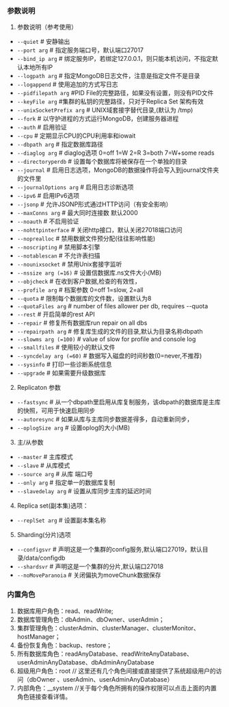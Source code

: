 ### 参数说明
1. 参数说明（参考使用）
- `--quiet` # 安静输出
- `--port arg` # 指定服务端口号，默认端口27017
- `--bind_ip arg` # 绑定服务IP，若绑定127.0.0.1，则只能本机访问，不指定默认本地所有IP
- `--logpath arg` # 指定MongoDB日志文件，注意是指定文件不是目录
- `--logappend` # 使用追加的方式写日志
- `--pidfilepath arg` #PID File的完整路径，如果没有设置，则没有PID文件
- `--keyFile arg` #集群的私钥的完整路径，只对于Replica Set 架构有效
- `--unixSocketPrefix arg` # UNIX域套接字替代目录,(默认为 /tmp)
- `--fork` # 以守护进程的方式运行MongoDB，创建服务器进程
- `--auth` # 启用验证
- `--cpu` # 定期显示CPU的CPU利用率和iowait
- `--dbpath arg` # 指定数据库路径
- `--diaglog arg` # diaglog选项 0=off 1=W 2=R 3=both 7=W+some reads
- `--directoryperdb` # 设置每个数据库将被保存在一个单独的目录
- `--journal` # 启用日志选项，MongoDB的数据操作将会写入到journal文件夹的文件里
- `--journalOptions arg` # 启用日志诊断选项
- `--ipv6` # 启用IPv6选项
- `--jsonp` # 允许JSONP形式通过HTTP访问（有安全影响）
- `--maxConns arg` # 最大同时连接数 默认2000
- `--noauth` # 不启用验证
- `--nohttpinterface` # 关闭http接口，默认关闭27018端口访问
- `--noprealloc` # 禁用数据文件预分配(往往影响性能)
- `--noscripting` # 禁用脚本引擎
- `--notablescan` # 不允许表扫描
- `--nounixsocket` # 禁用Unix套接字监听
- `--nssize arg (=16)` # 设置信数据库.ns文件大小(MB)
- `--objcheck` # 在收到客户数据,检查的有效性，
- `--profile arg` # 档案参数 0=off 1=slow, 2=all
- `--quota` # 限制每个数据库的文件数，设置默认为8
- `--quotaFiles arg` # number of files allower per db, requires --quota
- `--rest` # 开启简单的rest API
- `--repair` # 修复所有数据库run repair on all dbs
- `--repairpath arg` # 修复库生成的文件的目录,默认为目录名称dbpath
- `--slowms arg (=100)` # value of slow for profile and console log
- `--smallfiles` # 使用较小的默认文件
- `--syncdelay arg (=60)` # 数据写入磁盘的时间秒数(0=never,不推荐)
- `--sysinfo` # 打印一些诊断系统信息
- `--upgrade` # 如果需要升级数据库
2. Replicaton 参数
- `--fastsync` # 从一个dbpath里启用从库复制服务，该dbpath的数据库是主库的快照，可用于快速启用同步
- `--autoresync` # 如果从库与主库同步数据差得多，自动重新同步，
- `--oplogSize arg` # 设置oplog的大小(MB)
3. 主/从参数
- `--master` # 主库模式
- `--slave` # 从库模式
- `--source arg` # 从库 端口号
- `--only arg`  # 指定单一的数据库复制
- `--slavedelay arg` # 设置从库同步主库的延迟时间
4. Replica set(副本集)选项：
- `--replSet arg` # 设置副本集名称
5. Sharding(分片)选项
- `--configsvr` # 声明这是一个集群的config服务,默认端口27019，默认目录/data/configdb
- `--shardsvr` # 声明这是一个集群的分片,默认端口27018
- `--noMoveParanoia` # 关闭偏执为moveChunk数据保存

### 内置角色
1. 数据库用户角色：read、readWrite; 
2. 数据库管理角色：dbAdmin、dbOwner、userAdmin；    
3. 集群管理角色：clusterAdmin、clusterManager、clusterMonitor、hostManager；
4. 备份恢复角色：backup、restore；
5. 所有数据库角色：readAnyDatabase、readWriteAnyDatabase、userAdminAnyDatabase、dbAdminAnyDatabase
6. 超级用户角色：root    // 这里还有几个角色间接或直接提供了系统超级用户的访问（dbOwner 、userAdmin、userAdminAnyDatabase）
7. 内部角色：__system   //关于每个角色所拥有的操作权限可以点击上面的内置角色链接查看详情。
